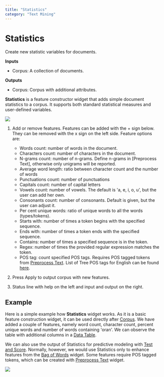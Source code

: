 ```yaml
---
title: "Statistics"
category: "Text Mining"
---
```

Statistics
==========

Create new statistic variables for documents.

**Inputs**

- Corpus: A collection of documents.

**Outputs**

- Corpus: Corpus with additional attributes.

**Statistics** is a feature constructor widget that adds simple document statistics to a corpus. It supports both standard statistical measures and user-defined variables.

![](../images/statistics-stamped.png)

1. Add or remove features. Features can be added with the + sign below. They can be removed with the x sign on the left side. Feature options are:
   - Words count: number of words in the document.
   - Characters count: number of characters in the document.
   - N-grams count: number of n-grams. Define n-grams in [Preprocess Text], otherwise only unigrams will be reported.
   - Average word length: ratio between character count and the number of words
   - Punctuations count: number of punctuations
   - Capitals count: number of capital letters
   - Vowels count: number of vowels. The default is 'a, e, i, o, u', but the user can add her own.
   - Consonants count: number of consonants. Default is given, but the user can adjust it.
   - Per cent unique words: ratio of unique words to all the words (types/tokens).
   - Starts with: number of times a token begins with the specified sequence.
   - Ends with: number of times a token ends with the specified sequence.
   - Contains: number of times a specified sequence is in the token.
   - Regex: number of times the provided regular expression matches the token.
   - POS tag: count specified POS tags. Requires POS tagged tokens from [Preprocess Text](../preprocesstext/). List of Tree POS tags for English can be found [here](https://courses.washington.edu/hypertxt/csar-v02/penntable.html).

2. Press Apply to output corpus with new features.
3. Status line with help on the left and input and output on the right.

Example
-------

Here is a simple example how **Statistics** widget works. As it is a basic feature construction widget, it can be used directly after [Corpus](corpus-widget.md). We have added a couple of features, namely word count, character count, percent unique words and number of words containing 'oran'. We can observe the table with additional columns in a [Data Table](https://orange-visual-programming.readthedocs.io/widgets/data/datatable.html).

We can also use the output of Statistics for predictive modeling with [Test and Score](https://orange-visual-programming.readthedocs.io/widgets/evaluate/testandscore.html). Normally, however, we would use Statistics only to enhance features from the [Bag of Words](bagofwords-widget.md) widget. Some features require POS tagged tokens, which can be created with [Preprocess Text](../preprocesstext/) widget.

![](../images/statistics-example.png)
